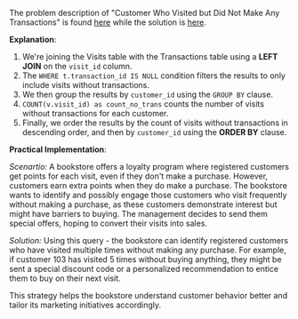 The problem description of "Customer Who Visited but Did Not Make Any Transactions" is found [here](https://leetcode.com/problems/customer-who-visited-but-did-not-make-any-transactions/description/?envType=study-plan-v2&envId=top-sql-50) while the solution is [here]().

**Explanation**:

1. We're joining the Visits table with the Transactions table using a **LEFT JOIN** on the `visit_id` column.
2. The `WHERE t.transaction_id IS NULL` condition filters the results to only include visits without transactions.
3. We then group the results by `customer_id` using the `GROUP BY` clause.
4. `COUNT(v.visit_id) as count_no_trans` counts the number of visits without transactions for each customer.
5. Finally, we order the results by the count of visits without transactions in descending order, and then by `customer_id` using the **ORDER BY** clause.

**Practical Implementation**:

*Scenartio:* A bookstore offers a loyalty program where registered customers get points for each visit, even if they don't make a purchase. However, customers earn extra points when they do make a purchase. The bookstore wants to identify and possibly engage those customers who visit frequently without making a purchase, as these customers demonstrate interest but might have barriers to buying. The management decides to send them special offers, hoping to convert their visits into sales.

*Solution:* Using this query - the bookstore can identify registered customers who have visited multiple times without making any purchase. For example, if customer 103 has visited 5 times without buying anything, they might be sent a special discount code or a personalized recommendation to entice them to buy on their next visit.

This strategy helps the bookstore understand customer behavior better and tailor its marketing initiatives accordingly.
